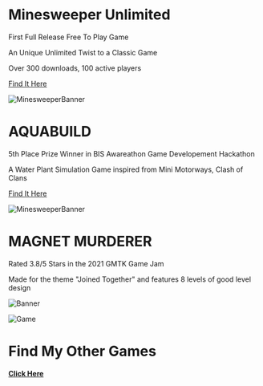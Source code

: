 # **Minesweeper Unlimited**

First Full Release Free To Play Game

An Unique Unlimited Twist to a Classic Game

Over 300 downloads, 100 active players

[Find It Here](https://play.google.com/store/apps/details?id=com.PVSVideogames.MinesweeperUnlimited&hl=en_IN)

![MinesweeperBanner]()

# **AQUABUILD**

5th Place Prize Winner in BIS Awareathon Game Developement Hackathon

A Water Plant Simulation Game inspired from Mini Motorways, Clash of Clans

[Find It Here](https://pvs333.itch.io/aquabuild)

![MinesweeperBanner](https://img.itch.zone/aW1nLzIwMjUyODAxLmpwZw==/original/tcWjqp.jpg)

# **MAGNET MURDERER**

Rated 3.8/5 Stars in the 2021 GMTK Game Jam

Made for the theme "Joined Together" and features 8 levels of good level design

![Banner](https://img.itch.zone/aW1nLzYyNzE1NTQucG5n/original/kTaALA.png)

![Game](https://img.itch.zone/aW1nLzYyMTQxNjMuZ2lm/original/3pWPgK.gif)

# **Find My Other Games**

[**Click Here**](pvs333.itch.io) 
